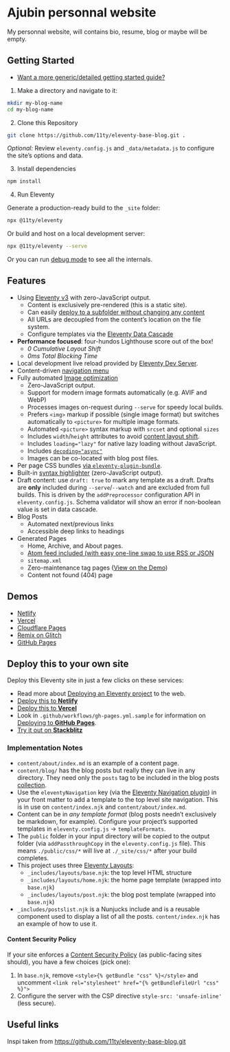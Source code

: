 # Ajubin personnal website

My personnal website, will contains bio, resume, blog or maybe will be empty.

## Getting Started

* [Want a more generic/detailed getting started guide?](https://www.11ty.dev/docs/getting-started/)

1. Make a directory and navigate to it:

```bash
mkdir my-blog-name
cd my-blog-name
```

2. Clone this Repository

```bash
git clone https://github.com/11ty/eleventy-base-blog.git .
```

_Optional:_ Review `eleventy.config.js` and `_data/metadata.js` to configure the site’s options and data.

3. Install dependencies

```bash
npm install
```

4. Run Eleventy

Generate a production-ready build to the `_site` folder:

```bash
npx @11ty/eleventy
```

Or build and host on a local development server:

```bash
npx @11ty/eleventy --serve
```

Or you can run [debug mode](https://www.11ty.dev/docs/debugging/) to see all the internals.

## Features

- Using [Eleventy v3](https://github.com/11ty/eleventy/releases/tag/v3.0.0) with zero-JavaScript output.
	- Content is exclusively pre-rendered (this is a static site).
	- Can easily [deploy to a subfolder without changing any content](https://www.11ty.dev/docs/plugins/html-base/)
	- All URLs are decoupled from the content’s location on the file system.
	- Configure templates via the [Eleventy Data Cascade](https://www.11ty.dev/docs/data-cascade/)
- **Performance focused**: four-hundos Lighthouse score out of the box!
	- _0 Cumulative Layout Shift_
	- _0ms Total Blocking Time_
- Local development live reload provided by [Eleventy Dev Server](https://www.11ty.dev/docs/dev-server/).
- Content-driven [navigation menu](https://www.11ty.dev/docs/plugins/navigation/)
- Fully automated [Image optimization](https://www.11ty.dev/docs/plugins/image/)
	- Zero-JavaScript output.
	- Support for modern image formats automatically (e.g. AVIF and WebP)
	- Processes images on-request during `--serve` for speedy local builds.
	- Prefers `<img>` markup if possible (single image format) but switches automatically to `<picture>` for multiple image formats.
	- Automated `<picture>` syntax markup with `srcset` and optional `sizes`
	- Includes `width`/`height` attributes to avoid [content layout shift](https://web.dev/cls/).
	- Includes `loading="lazy"` for native lazy loading without JavaScript.
	- Includes [`decoding="async"`](https://developer.mozilla.org/en-US/docs/Web/API/HTMLImageElement/decoding)
	- Images can be co-located with blog post files.
- Per page CSS bundles [via `eleventy-plugin-bundle`](https://github.com/11ty/eleventy-plugin-bundle).
- Built-in [syntax highlighter](https://www.11ty.dev/docs/plugins/syntaxhighlight/) (zero-JavaScript output).
- Draft content: use `draft: true` to mark any template as a draft. Drafts are **only** included during `--serve`/`--watch` and are excluded from full builds. This is driven by the `addPreprocessor` configuration API in `eleventy.config.js`. Schema validator will show an error if non-boolean value is set in data cascade.
- Blog Posts
	- Automated next/previous links
	- Accessible deep links to headings
- Generated Pages
	- Home, Archive, and About pages.
	- [Atom feed included (with easy one-line swap to use RSS or JSON](https://www.11ty.dev/docs/plugins/rss/)
	- `sitemap.xml`
	- Zero-maintenance tag pages ([View on the Demo](https://eleventy-base-blog.netlify.app/tags/))
	- Content not found (404) page

## Demos

- [Netlify](https://eleventy-base-blog.netlify.app/)
- [Vercel](https://demo-base-blog.11ty.dev/)
- [Cloudflare Pages](https://eleventy-base-blog-d2a.pages.dev/)
- [Remix on Glitch](https://glitch.com/~11ty-eleventy-base-blog)
- [GitHub Pages](https://11ty.github.io/eleventy-base-blog/)

## Deploy this to your own site

Deploy this Eleventy site in just a few clicks on these services:

- Read more about [Deploying an Eleventy project](https://www.11ty.dev/docs/deployment/) to the web.
- [Deploy this to **Netlify**](https://app.netlify.com/start/deploy?repository=https://github.com/11ty/eleventy-base-blog)
- [Deploy this to **Vercel**](https://vercel.com/import/project?template=11ty%2Feleventy-base-blog)
- Look in `.github/workflows/gh-pages.yml.sample` for information on [Deploying to **GitHub Pages**](https://www.11ty.dev/docs/deployment/#deploy-an-eleventy-project-to-git-hub-pages).
- [Try it out on **Stackblitz**](https://stackblitz.com/github/11ty/eleventy-base-blog)

### Implementation Notes

- `content/about/index.md` is an example of a content page.
- `content/blog/` has the blog posts but really they can live in any directory. They need only the `posts` tag to be included in the blog posts [collection](https://www.11ty.dev/docs/collections/).
- Use the `eleventyNavigation` key (via the [Eleventy Navigation plugin](https://www.11ty.dev/docs/plugins/navigation/)) in your front matter to add a template to the top level site navigation. This is in use on `content/index.njk` and `content/about/index.md`.
- Content can be in _any template format_ (blog posts needn’t exclusively be markdown, for example). Configure your project’s supported templates in `eleventy.config.js` -> `templateFormats`.
- The `public` folder in your input directory will be copied to the output folder (via `addPassthroughCopy` in the `eleventy.config.js` file). This means `./public/css/*` will live at `./_site/css/*` after your build completes.
- This project uses three [Eleventy Layouts](https://www.11ty.dev/docs/layouts/):
	- `_includes/layouts/base.njk`: the top level HTML structure
	- `_includes/layouts/home.njk`: the home page template (wrapped into `base.njk`)
	- `_includes/layouts/post.njk`: the blog post template (wrapped into `base.njk`)
- `_includes/postslist.njk` is a Nunjucks include and is a reusable component used to display a list of all the posts. `content/index.njk` has an example of how to use it.

#### Content Security Policy

If your site enforces a [Content Security Policy](https://developer.mozilla.org/en-US/docs/Web/HTTP/CSP) (as public-facing sites should), you have a few choices (pick one):

1. In `base.njk`, remove `<style>{% getBundle "css" %}</style>` and uncomment `<link rel="stylesheet" href="{% getBundleFileUrl "css" %}">`
2. Configure the server with the CSP directive `style-src: 'unsafe-inline'` (less secure).


## Useful links

Inspi taken from https://github.com/11ty/eleventy-base-blog.git
